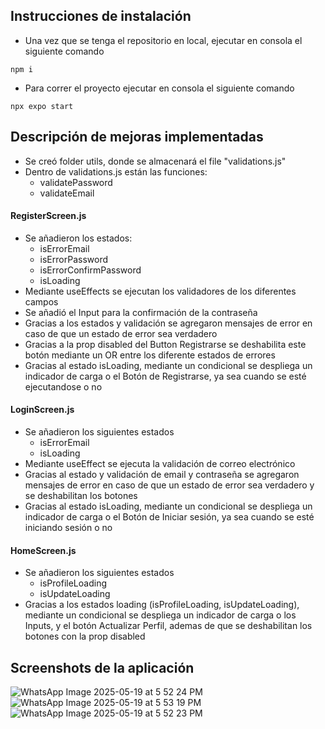## Instrucciones de instalación

- Una vez que se tenga el repositorio en local, ejecutar en consola el siguiente comando

```
npm i
```

- Para correr el proyecto ejecutar en consola el siguiente comando

```
npx expo start
```

## Descripción de mejoras implementadas

- Se creó folder utils, donde se almacenará el file "validations.js"
- Dentro de validations.js están las funciones:
  - validatePassword
  - validateEmail

#### RegisterScreen.js

- Se añadieron los estados:
  - isErrorEmail
  - isErrorPassword
  - isErrorConfirmPassword
  - isLoading
- Mediante useEffects se ejecutan los validadores de los diferentes campos
- Se añadió el Input para la confirmación de la contraseña
- Gracias a los estados y validación se agregaron mensajes de error en caso de que un estado de error sea verdadero
- Gracias a la prop disabled del Button Registrarse se deshabilita este botón mediante un OR entre los diferente estados de errores
- Gracias al estado isLoading, mediante un condicional se despliega un indicador de carga o el Botón de Registrarse, ya sea cuando se esté ejecutandose o no

#### LoginScreen.js

- Se añadieron los siguientes estados
  - isErrorEmail
  - isLoading
- Mediante useEffect se ejecuta la validación de correo electrónico
- Gracias al estado y validación de email y contraseña se agregaron mensajes de error en caso de que un estado de error sea verdadero y se deshabilitan los botones
- Gracias al estado isLoading, mediante un condicional se despliega un indicador de carga o el Botón de Iniciar sesión, ya sea cuando se esté iniciando sesión o no

#### HomeScreen.js

- Se añadieron los siguientes estados
  - isProfileLoading
  - isUpdateLoading
- Gracias a los estados loading (isProfileLoading, isUpdateLoading), mediante un condicional se despliega un indicador de carga o los Inputs, y el botón Actualizar Perfil, ademas de que se deshabilitan los botones con la prop disabled

## Screenshots de la aplicación

![WhatsApp Image 2025-05-19 at 5 52 24 PM](https://github.com/user-attachments/assets/a1b2651f-3528-48d0-9d0e-f265a9924b93)
![WhatsApp Image 2025-05-19 at 5 53 19 PM](https://github.com/user-attachments/assets/008c58a4-d4f1-48a5-a61c-03e20f62de83)
![WhatsApp Image 2025-05-19 at 5 52 23 PM](https://github.com/user-attachments/assets/e029aa0d-b7dd-4118-9683-e3d15b302b57)
